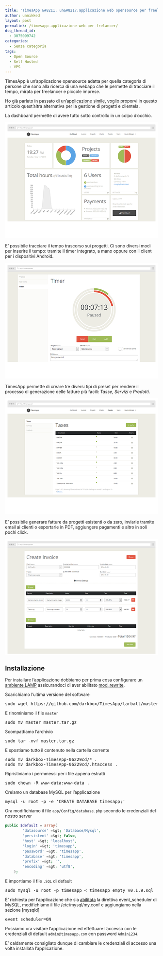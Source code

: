 ```yaml
---
title: 'TimesApp &#8211; un&#8217;applicazione web opensource per freelancer'
author: unnikked
layout: post
permalink: /timesapp-applicazione-web-per-frelancer/
dsq_thread_id:
  - 3075099742
categories:
  - Senza categoria
tags:
  - Open Source
  - Self Hosted
  - VPS
---
```


TimesApp è un&#8217;applicazione opensource adatta per quella categoria di persone che sono alla ricerca di una webapp che le permette di tracciare il tempo, mirata per freelancer e piccole imprese. 

Ho già parlato in passato di <a href="solo-un-project-manager-adatto-per-freelancer" title="Solo: un Project Manager adatto per i Freelancer" target="_blank">un&#8217;applicazione simile</a>, voglio proporvi in questo articolo quest&#8217;altra alternativa per la gestione di progetti e clientela. 

La dashboard permette di avere tutto sotto controllo in un colpo d&#8217;occhio. 

<p align="center">
  <img src="/wp-content/uploads/2014/09/dashboard.png" alt="TimesApp - dashboard" />
</p>

E&#8217; possibile tracciare il tempo trascorso sui progetti. Ci sono diversi modi per inserire il tempo: tramite il timer integrato, a mano oppure con il client per i dispositivi Android.

<p align="center">
  <img src="/wp-content/uploads/2014/09/timer.png" alt="TimesApp - timer" />
</p>

TimesApp permette di creare tre diversi tipi di preset per rendere il processo di generazione delle fatture più facili: *Tasse*, *Servizi* e *Prodotti*.

<p align="center">
  <img src="/wp-content/uploads/2014/09/presets.png" alt="TimesApp - presets" />
</p>

E&#8217; possibile generare fatture da progetti esistenti o da zero, inviarle tramite email ai clienti o esportarle in PDF, aggiungere pagamenti e altro in soli pochi click.

<p align="center">
  <img src="/wp-content/uploads/2014/09/create_invoice.png" alt="TimesApp - create_invoice" />
</p>

## Installazione

Per installare l&#8217;applicazione dobbiamo per prima cosa configurare un <a href="apache-php-mysql" title="Come configurare un ambiente LAMP" target="_blank">ambiente LAMP</a> assicurandoci di aver abilitato <a href="come-abilitare-modulo-mod_rewrite" title="Come abilitare il modulo mod_rewrite di apache" target="_blank">mod_rewrite</a>. 

Scarichiamo l&#8217;ultima versione del software 

<pre class="lang:default decode:true " >sudo wget https://github.com/darkbox/TimesApp/tarball/master</pre>

E rinominiamo il file `master`

<pre class="lang:default decode:true " >sudo mv master master.tar.gz</pre>

Scompattiamo l&#8217;archivio

<pre class="lang:default decode:true " >sudo tar -xvf master.tar.gz</pre>

E spostiamo tutto il contenuto nella cartella corrente

<pre class="lang:default decode:true " >sudo mv darkbox-TimesApp-06229cd/* .
sudo mv darkbox-TimesApp-06229cd/.htaccess .</pre>

Ripristiniamo i permmessi per i file appena estratti

<pre class="lang:default decode:true " >sudo chown -R www-data:www-data .</pre>

Creiamo un database MySQL per l&#8217;applicazione

<pre class="lang:default decode:true " >mysql -u root -p -e 'CREATE DATABASE timesapp;'</pre>

Ora modifichiamo il file `app/Config/database.php` secondo le credenziali del nostro server

```php
public $default = array(
        'datasource' =&gt; 'Database/Mysql',
        'persistent' =&gt; false,
        'host' =&gt; 'localhost',
        'login' =&gt; 'timesapp',
        'password' =&gt; 'timesapp',
        'database' =&gt; 'timesapp',
        'prefix' =&gt; '',
        'encoding' =&gt; 'utf8',
    );
```

E importiamo il file `.SQL` di default

<pre class="lang:default decode:true " >sudo mysql -u root -p timesapp &lt; timesapp_empty_v0.1.9.sql </pre>

E&#8217; richiesta per l&#8217;applicazione che sia <a href="http://stackoverflow.com/a/10320202" title="Mysql Event scheduler on Linux" target="_blank">abilitata</a> la direttiva event_scheduler di MySQL, modifichiamo il file /etc/mysql/my.conf e aggiungiamo nella sezione [mysqld] 

<pre class="lang:default decode:true " >event_scheduler=ON</pre>

Possiamo ora visitare l&#8217;applicazione ed effettuare l&#8217;accesso con le credenziali di default `admin@timesapp.com` con password `Admin1234`.

E&#8217; caldamente consigliato dunque di cambiare le credenziali di accesso una volta installata l&#8217;applicazione. 
